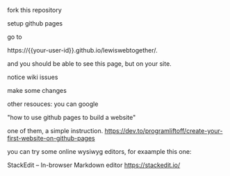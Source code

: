 fork this repository




setup github pages





go to 

https://{{your-user-id}}.github.io/lewiswebtogether/.

and you should be able to see this page, but on your site.


notice wiki issues



make some changes




other resouces:
you can google 

"how to use github pages to build a website"

one of them, a simple instruction.
https://dev.to/programliftoff/create-your-first-website-on-github-pages

you can try some online wysiwyg editors, for exaample this one:

StackEdit – In-browser Markdown editor
https://stackedit.io/

